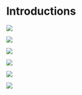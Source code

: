 # Introductions

[![](figures/introduction/boxplot.png)](pdfs/boxplot_introduction.pdf)

[![](figures/introduction/confluence.png)](pdfs/confluence_introduction.pdf)

[![](figures/introduction/matrix.png)](pdfs/matrix_introduction.pdf)

[![](figures/introduction/pcp.png)](pdfs/pcp_introduction.pdf)

[![](figures/introduction/timecurve.png)](pdfs/timecurve_introduction.pdf)

[![](figures/introduction/treemap.png)](pdfs/treemap_introduction.pdf)
